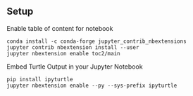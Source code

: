 
## Setup

Enable table of content for notebook
```shell
conda install -c conda-forge jupyter_contrib_nbextensions
jupyter contrib nbextension install --user
jupyter nbextension enable toc2/main
```

Embed Turtle Output in your Jupyter Notebook
```shell
pip install ipyturtle
jupyter nbextension enable --py --sys-prefix ipyturtle
```
